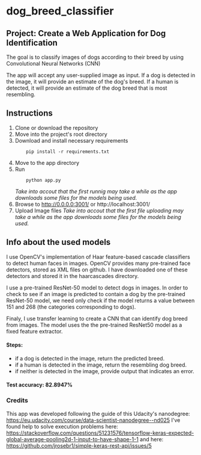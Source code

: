 # dog_breed_classifier

## Project: Create a Web Application for Dog Identification 

The goal is to classify images of dogs according to their breed by using Convolutional Neural Networks (CNN)

The app will accept any user-supplied image as input. If a dog is detected in the image, it will provide an estimate of the dog's breed. If a human is detected, it will provide an estimate of the dog breed that is most resembling. 

## Instructions
1. Clone or download the repository
2. Move into the project's root directory
3. Download and install necessary requirements
	```
		pip install -r requirements.txt
	```
4. Move to the app directory
5. Run
	```
		python app.py
	```
    *Take into accout that the first runnig may take a while as the app downloads some files for the models being used.*
6. Browse to http://0.0.0.0:3001/ or http://localhost:3001/
7. Upload Image files
    *Take into accout that the first file uploading may take a while as the app downloads some files for the models being used.*

## Info about the used models
I use OpenCV's implementation of Haar feature-based cascade classifiers to detect human faces in images. OpenCV provides many pre-trained face detectors, stored as XML files on github. I have downloaded one of these detectors and stored it in the haarcascades directory.

I use a pre-trained ResNet-50 model to detect dogs in images. In order to check to see if an image is predicted to contain a dog by the pre-trained ResNet-50 model, we need only check if the model returns a value between 151 and 268 (the categories corresponding to dogs).

Finaly, I use transfer learning to create a CNN that can identify dog breed from images. The model uses the the pre-trained ResNet50 model as a fixed feature extractor.

#### Steps:
* if a dog is detected in the image, return the predicted breed.
* if a human is detected in the image, return the resembling dog breed.
* if neither is detected in the image, provide output that indicates an error.

#### Test accuracy: 82.8947%

### Credits
This app was developed following the guide of this Udacity's nanodegree: https://eu.udacity.com/course/data-scientist-nanodegree--nd025
I've found help to solve execution problems here: https://stackoverflow.com/questions/51231576/tensorflow-keras-expected-global-average-pooling2d-1-input-to-have-shape-1-1
and here: https://github.com/jrosebr1/simple-keras-rest-api/issues/5



[image1]: ./images/Screenshot_1.png "Sample Output"